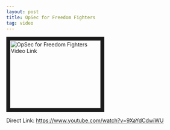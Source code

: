 ```yaml
---
layout: post
title: OpSec for Freedom Fighters
tag: video
---
```

<a href="http://www.youtube.com/watch?feature=player_embedded&v=9XaYdCdwiWU
" target="_blank"><img src="http://img.youtube.com/vi/9XaYdCdwiWU/0.jpg" 
alt="OpSec for Freedom Fighters Video Link" width="240" height="180" border="10" /></a>

Direct Link: https://www.youtube.com/watch?v=9XaYdCdwiWU
